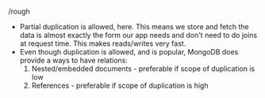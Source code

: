 /rough

- Partial duplication is allowed, here. This means we store and fetch the data is almost exactly the form our app needs and don't need to do joins at request time. This makes reads/writes very fast.
- Even though duplication is allowed, and is popular, MongoDB does provide a ways to have relations:
	1. Nested/embedded documents - preferable if scope of duplication is low
	2. References - preferable if scope of duplication is high
